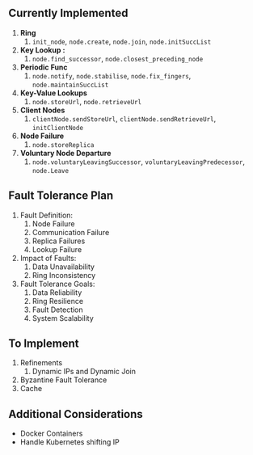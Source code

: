 ## Currently Implemented
1. **Ring**
   1. `init_node`, `node.create`, `node.join`, `node.initSuccList`
2. **Key Lookup :**
   1. `node.find_successor`, `node.closest_preceding_node`
3. **Periodic Func**
   1. `node.notify`, `node.stabilise`, `node.fix_fingers`, `node.maintainSuccList`
4. **Key-Value Lookups**
   1. `node.storeUrl`, `node.retrieveUrl`
5. **Client Nodes**
   1. `clientNode.sendStoreUrl`, `clientNode.sendRetrieveUrl`, `initClientNode`
6. **Node Failure**
   1. `node.storeReplica` 
7. **Voluntary Node Departure** 
   1. `node.voluntaryLeavingSuccessor`, `voluntaryLeavingPredecessor`, `node.Leave`     

## Fault Tolerance Plan
1. Fault Definition:
   1. Node Failure
   2. Communication Failure
   3. Replica Failures
   4. Lookup Failure
2. Impact of Faults:
   1. Data Unavailability
   2. Ring Inconsistency
3. Fault Tolerance Goals:   
   1. Data Reliability
   2. Ring Resilience
   3. Fault Detection
   4. System Scalability

## To Implement
1. Refinements
   1. Dynamic IPs and Dynamic Join
2. Byzantine Fault Tolerance
3. Cache

## Additional Considerations
- Docker Containers
- Handle Kubernetes shifting IP